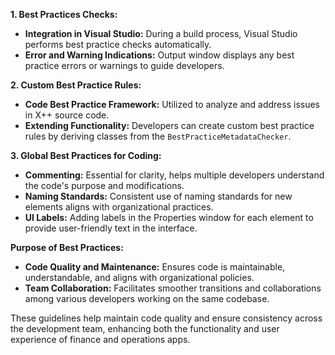 **1. Best Practices Checks:**

- **Integration in Visual Studio:** During a build process, Visual Studio performs best practice checks automatically.
- **Error and Warning Indications:** Output window displays any best practice errors or warnings to guide developers.

**2. Custom Best Practice Rules:**

- **Code Best Practice Framework:** Utilized to analyze and address issues in X++ source code.
- **Extending Functionality:** Developers can create custom best practice rules by deriving classes from the `BestPracticeMetadataChecker`.

**3. Global Best Practices for Coding:**

- **Commenting:** Essential for clarity, helps multiple developers understand the code's purpose and modifications.
- **Naming Standards:** Consistent use of naming standards for new elements aligns with organizational practices.
- **UI Labels:** Adding labels in the Properties window for each element to provide user-friendly text in the interface.

**Purpose of Best Practices:**

- **Code Quality and Maintenance:** Ensures code is maintainable, understandable, and aligns with organizational policies.
- **Team Collaboration:** Facilitates smoother transitions and collaborations among various developers working on the same codebase.

These guidelines help maintain code quality and ensure consistency across the development team, enhancing both the functionality and user experience of finance and operations apps.